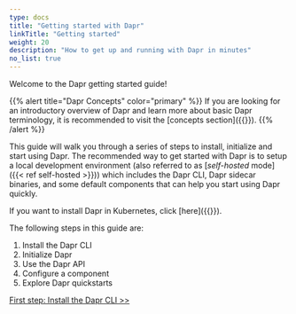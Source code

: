 ```yaml
---
type: docs
title: "Getting started with Dapr"
linkTitle: "Getting started"
weight: 20
description: "How to get up and running with Dapr in minutes"
no_list: true
---
```


Welcome to the Dapr getting started guide!

{{% alert title="Dapr Concepts" color="primary" %}}
If you are looking for an introductory overview of Dapr and learn more about basic Dapr terminology, it is recommended to visit the [concepts section]({{<ref concepts>}}).
{{% /alert %}}

This guide will walk you through a series of steps to install, initialize and start using Dapr. The recommended way to get started with Dapr is to setup a local development environment (also referred to as [_self-hosted_ mode]({{< ref self-hosted >}})) which includes the Dapr CLI, Dapr sidecar binaries, and some default components that can help you start using Dapr quickly.

If you want to install Dapr in Kubernetes, click [here]({{<ref kubernetes-deploy.md>}}).

The following steps in this guide are:
1. Install the Dapr CLI
1. Initialize Dapr
1. Use the Dapr API
1. Configure a component
1. Explore Dapr quickstarts

<a class="btn btn-primary" href="{{< ref install-dapr-cli.md >}}" role="button">First step: Install the Dapr CLI >></a>

